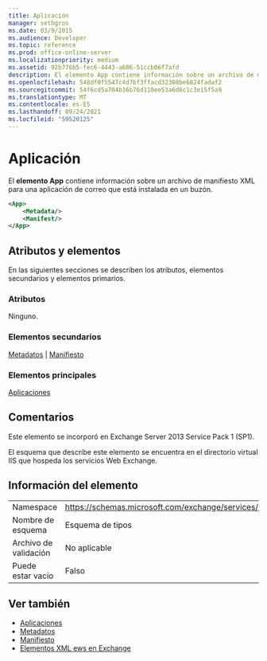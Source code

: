 ```yaml
---
title: Aplicación
manager: sethgros
ms.date: 03/9/2015
ms.audience: Developer
ms.topic: reference
ms.prod: office-online-server
ms.localizationpriority: medium
ms.assetid: 92b776b5-fec6-4443-a606-51ccb06f7afd
description: El elemento App contiene información sobre un archivo de manifiesto XML para una aplicación de correo que está instalada en un buzón.
ms.openlocfilehash: 548df0f5547c4d7bf3ffacd32308be6824fadaf2
ms.sourcegitcommit: 54f6cd5a704b36b76d110ee53a6d6c1c3e15f5a9
ms.translationtype: MT
ms.contentlocale: es-ES
ms.lasthandoff: 09/24/2021
ms.locfileid: "59520125"
---
```

# <a name="app"></a>Aplicación

El **elemento App** contiene información sobre un archivo de manifiesto XML para una aplicación de correo que está instalada en un buzón. 
  
```XML
<App>
    <Metadata/>
    <Manifest/>
</App>
```

## <a name="attributes-and-elements"></a>Atributos y elementos

En las siguientes secciones se describen los atributos, elementos secundarios y elementos primarios.
  
### <a name="attributes"></a>Atributos

Ninguno.
  
### <a name="child-elements"></a>Elementos secundarios

[Metadatos](metadata-ex15websvcsotherref.md)  |  [Manifiesto](manifest.md)
  
### <a name="parent-elements"></a>Elementos principales

[Aplicaciones](apps.md)
  
## <a name="remarks"></a>Comentarios

Este elemento se incorporó en Exchange Server 2013 Service Pack 1 (SP1).
  
El esquema que describe este elemento se encuentra en el directorio virtual IIS que hospeda los servicios Web Exchange.
  
## <a name="element-information"></a>Información del elemento

|||
|:-----|:-----|
|Namespace  <br/> |https://schemas.microsoft.com/exchange/services/2006/types  <br/> |
|Nombre de esquema  <br/> |Esquema de tipos  <br/> |
|Archivo de validación  <br/> |No aplicable  <br/> |
|Puede estar vacío  <br/> |Falso  <br/> |
   
## <a name="see-also"></a>Ver también

- [Aplicaciones](apps.md)
- [Metadatos](metadata-ex15websvcsotherref.md)
- [Manifiesto](manifest.md)
- [Elementos XML ews en Exchange](ews-xml-elements-in-exchange.md)

